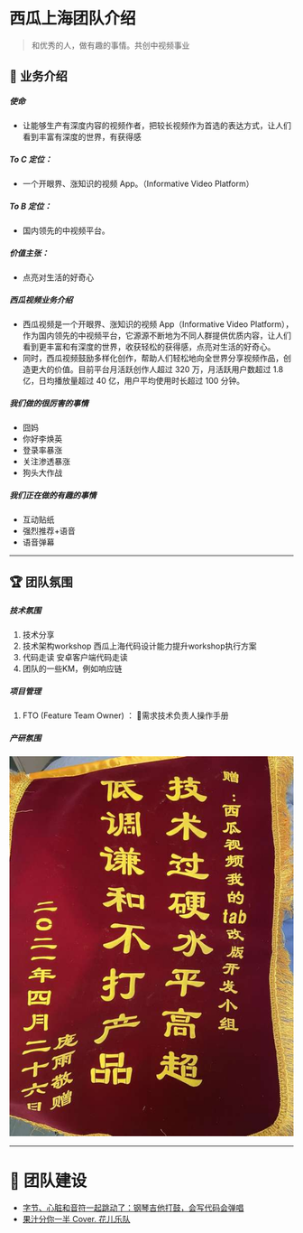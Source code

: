 # 西瓜上海团队介绍
> 和优秀的人，做有趣的事情。共创中视频事业

## 🚀 业务介绍

##### 使命
- 让能够生产有深度内容的视频作者，把较长视频作为首选的表达方式，让人们看到丰富有深度的世界，有获得感

##### To C 定位：

- 一个开眼界、涨知识的视频 App。（Informative Video Platform）

##### To B 定位：
- 国内领先的中视频平台。
##### 价值主张：
- 点亮对生活的好奇心
##### 西瓜视频业务介绍
- 西瓜视频是一个开眼界、涨知识的视频 App（Informative Video Platform），作为国内领先的中视频平台，它源源不断地为不同人群提供优质内容，让人们看到更丰富和有深度的世界，收获轻松的获得感，点亮对生活的好奇心。
- 同时，西瓜视频鼓励多样化创作，帮助人们轻松地向全世界分享视频作品，创造更大的价值。目前平台月活跃创作人超过 320 万，月活跃用户数超过 1.8 亿，日均播放量超过 40 亿，用户平均使用时长超过 100 分钟。

##### 我们做的很厉害的事情
- 囧妈
- 你好李焕英
- 登录率暴涨
- 关注渗透暴涨
- 狗头大作战

##### 我们正在做的有趣的事情
- 互动贴纸
- 强烈推荐+语音
- 语音弹幕

---

## 🏆 团队氛围

##### 技术氛围
1. 技术分享
2. 技术架构workshop 西瓜上海代码设计能力提升workshop执行方案 
3. 代码走读 安卓客户端代码走读 
4. 团队的一些KM，例如响应链

##### 项目管理
1. FTO (Feature Team Owner) ： 💯需求技术负责人操作手册 

##### 产研氛围
![](./image_flag.png)

---

# 🎸 团队建设
- [字节、心脏和音符一起跳动了：钢琴吉他打鼓，会写代码会弹唱](https://www.ixigua.com/6923822435963929103?utm_source=iframe_share)
- [果汁分你一半 Cover. 花儿乐队](https://www.ixigua.com/6845260249566282253?utm_source=iframe_share)
